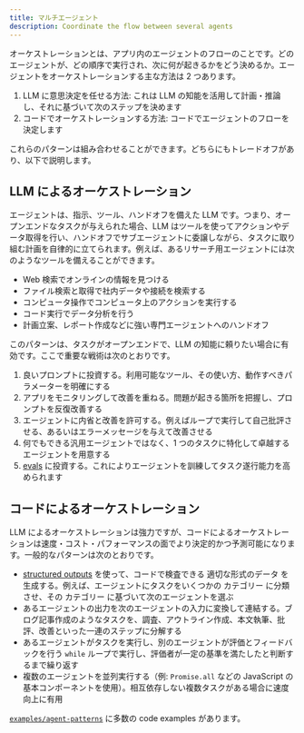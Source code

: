 ```yaml
---
title: マルチエージェント
description: Coordinate the flow between several agents
---
```


オーケストレーションとは、アプリ内のエージェントのフローのことです。どのエージェントが、どの順序で実行され、次に何が起きるかをどう決めるか。エージェントをオーケストレーションする主な方法は 2 つあります。

1. LLM に意思決定を任せる方法: これは LLM の知能を活用して計画・推論し、それに基づいて次のステップを決めます
2. コードでオーケストレーションする方法: コードでエージェントのフローを決定します

これらのパターンは組み合わせることができます。どちらにもトレードオフがあり、以下で説明します。

## LLM によるオーケストレーション

エージェントは、指示、ツール、ハンドオフを備えた LLM です。つまり、オープンエンドなタスクが与えられた場合、LLM はツールを使ってアクションやデータ取得を行い、ハンドオフでサブエージェントに委譲しながら、タスクに取り組む計画を自律的に立てられます。例えば、あるリサーチ用エージェントには次のようなツールを備えることができます。

- Web 検索でオンラインの情報を見つける
- ファイル検索と取得で社内データや接続を検索する
- コンピュータ操作でコンピュータ上のアクションを実行する
- コード実行でデータ分析を行う
- 計画立案、レポート作成などに強い専門エージェントへのハンドオフ

このパターンは、タスクがオープンエンドで、LLM の知能に頼りたい場合に有効です。ここで重要な戦術は次のとおりです。

1. 良いプロンプトに投資する。利用可能なツール、その使い方、動作すべきパラメーターを明確にする
2. アプリをモニタリングして改善を重ねる。問題が起きる箇所を把握し、プロンプトを反復改善する
3. エージェントに内省と改善を許可する。例えばループで実行して自己批評させる、あるいはエラーメッセージを与えて改善させる
4. 何でもできる汎用エージェントではなく、1 つのタスクに特化して卓越するエージェントを用意する
5. [evals](https://platform.openai.com/docs/guides/evals) に投資する。これによりエージェントを訓練してタスク遂行能力を高められます

## コードによるオーケストレーション

LLM によるオーケストレーションは強力ですが、コードによるオーケストレーションは速度・コスト・パフォーマンスの面でより決定的かつ予測可能になります。一般的なパターンは次のとおりです。

- [structured outputs](https://platform.openai.com/docs/guides/structured-outputs) を使って、コードで検査できる 適切な形式のデータ を生成する。例えば、エージェントにタスクをいくつかの カテゴリー に分類させ、その カテゴリー に基づいて次のエージェントを選ぶ
- あるエージェントの出力を次のエージェントの入力に変換して連結する。ブログ記事作成のようなタスクを、調査、アウトライン作成、本文執筆、批評、改善といった一連のステップに分解する
- あるエージェントがタスクを実行し、別のエージェントが評価とフィードバックを行う `while` ループで実行し、評価者が一定の基準を満たしたと判断するまで繰り返す
- 複数のエージェントを並列実行する（例: `Promise.all` などの JavaScript の基本コンポーネントを使用）。相互依存しない複数タスクがある場合に速度向上に有用

[`examples/agent-patterns`](https://github.com/openai/openai-agents-js/tree/main/examples/agent-patterns) に多数の code examples があります。
